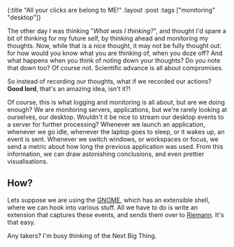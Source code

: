 {:title "All your clicks are belong to ME!"
 :layout :post
 :tags  ["monitoring" "desktop"]}

The other day I was thinking "*What was I thinking?*", and thought I'd
spare a bit of thinking for my future self, by thinking ahead and
monitoring my thoughts. Now, while that is a nice thought, it may not
be fully thought out: for how would you know what you are thinking of,
when you doze off? And what happens when you think of noting down your
thoughts? Do you note that down too? Of course not. Scientific advance
is all about compromises.

So instead of recording our thoughts, what if we recorded our actions?
**Good lord**, that's an amazing idea, isn't it?!

Of course, this is what logging and monitoring is all about, but are
we doing enough? We are monitoring servers, applications, but we're
rarely looking at ourselves, our desktop. Wouldn't it be nice to
stream our desktop events to a server for further processing? Whenever
we launch an application, whenever we go idle, whenever the laptop
goes to sleep, or it wakes up, an event is sent. Whenever we switch
windows, or workspaces or focus, we send a metric about how long the
previous application was used. From this information, we can draw
astonishing conclusions, and even prettier visualisations.

How?
----

Lets suppose we are using the [GNOME](https://www.gnome.org/gnome-3/),
which has an extensible shell, where we can hook into various
stuff. All we have to do is write an extension that captures these
events, and sends them over to [Riemann](http://riemann.io/). It's
that easy.

Any takers? I'm busy thinking of the Next Big Thing.
